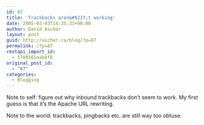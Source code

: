 ```yaml
---
id: 87
title: 'Trackbacks aren&#8217;t working'
date: 2005-03-03T14:35:33+00:00
author: David Ascher
layout: post
guid: http://ascher.ca/blog/?p=87
permalink: /?p=87
restapi_import_id:
  - 5780561eab8f6
original_post_id:
  - "87"
categories:
  - Blogging
---
```

Note to self: figure out why inbound trackbacks don&#8217;t seem to work. My first guess is that it&#8217;s the Apache URL rewriting.

Note to the world: trackbacks, pingbacks etc. are still way too obtuse.
